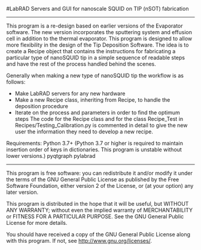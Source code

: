 #LabRAD Servers and GUI for nanoscale SQUID on TIP (nSOT) fabrication

***

This program is a re-design based on earlier versions of the Evaporator software. The new
version incorporates the sputtering system and effusion cell in addition to the thermal
evaporator. This program is designed to allow more flexibility in the design of the Tip
Deposition Software. The idea is to create a Recipe object that contains the instructions
for fabricating a particular type of nanoSQUID tip in a simple sequence of readable steps
and have the rest of the process handled behind the scenes.

Generally when making a new type of
  nanoSQUID tip the workflow is as follows:
  - Make LabRAD servers for any new hardware
  - Make a new Recipe class, inheriting from Recipe, to handle the deposition procedure
  - Iterate on the process and parameters in order to find the optimum steps
The code for the Recipe class and for the class Recipe_Test in Recipes/Testing_Calibration.py
is commented in detail to give the new user the information they need to develop a new recipe.

Requirements:
Python 3.7+ (Python 3.7 or higher is required to maintain insertion order of keys in dictionaries.
This program is unstable without lower versions.)
pyqtgraph
pylabrad


***

This program is free software: you can redistribute it and/or modify
it under the terms of the GNU General Public License as published by
the Free Software Foundation, either version 2 of the License, or
(at your option) any later version.

This program is distributed in the hope that it will be useful,
but WITHOUT ANY WARRANTY; without even the implied warranty of
MERCHANTABILITY or FITNESS FOR A PARTICULAR PURPOSE.  See the
GNU General Public License for more details.

You should have received a copy of the GNU General Public License
along with this program.  If not, see <http://www.gnu.org/licenses/>.
